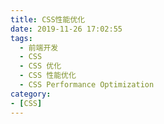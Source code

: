 ```yaml
---
title: CSS性能优化
date: 2019-11-26 17:02:55
tags:
  - 前端开发
  - CSS
  - CSS 优化
  - CSS 性能优化
  - CSS Performance Optimization
category:
- [CSS]
---
```

